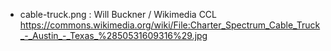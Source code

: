 - cable-truck.png : Will Buckner / Wikimedia CCL https://commons.wikimedia.org/wiki/File:Charter_Spectrum_Cable_Truck_-_Austin_-_Texas_%2850531609316%29.jpg
